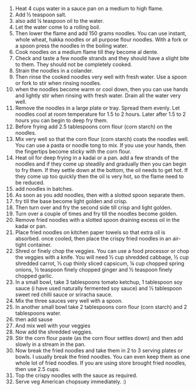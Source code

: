1. Heat 4 cups water in a sauce pan on a medium to high flame.
2. Add ½ teaspoon salt.
3. also add ¼ teaspoon oil to the water.
4. Let the water come to a rolling boil.
5. Then lower the flame and add 150 grams noodles. You can use instant, whole wheat, hakka noodles or all purpose flour noodles. With a fork or a spoon press the noodles in the boiling water.
6. Cook noodles on a medium flame till they become al dente.
7. Check and taste a few noodle strands and they should have a slight bite to them. They should not be completely cooked.
8. Strain the noodles in a colander.
9. Then rinse the cooked noodles very well with fresh water. Use a spoon or fork to stir when rinsing noodles.
10. when the noodles become warm or cool down, then you can use hands and lightly stir when rinsing with fresh water. Drain all the water very well.
11. Remove the noodles in a large plate or tray. Spread them evenly. Let noodles cool at room temperature for 1.5 to 2 hours. Later after 1.5 to 2 hours you can begin to deep fry them.
12. Before frying add 2.5 tablespoons corn flour (corn starch) on the noodles.
13. Mix very well so that the corn flour (corn starch) coats the noodles well. You can use a pasta or noodle tong to mix. If you use your hands, then the fingertips become sticky with the corn flour.
14. Heat oil for deep frying in a kadai or a pan. add a few strands of the noodles and if they come up steadily and gradually then you can begin to fry them. If they settle down at the bottom, the oil needs to get hot. If they come up too quickly then the oil is very hot, so the flame need to be reduced.
15. add noodles in batches.
16. As soon as you add noodles, then with a slotted spoon separate them.
17. fry till the base become light golden and crisp.
18. Then turn over and fry the second side till crisp and light golden.
19. Turn over a couple of times and fry till the noodles become golden.
20. Remove fried noodles with a slotted spoon draining excess oil in the kadai or pan.
21. Place fried noodles on kitchen paper towels so that extra oil is absorbed. once cooled, then place the crispy fried noodles in an air-tight container.
22. Shred or finely chop the veggies. You can use a food processor or chop the veggies with a knife. You will need ½ cup shredded cabbage, ½ cup shredded carrot, ⅓ cup thinly sliced capsicum, ¼ cup chopped spring onions, ½ teaspoon finely chopped ginger and ½ teaspoon finely chopped garlic.
23. In a small bowl, take 3 tablespoons tomato ketchup, 1 tablespoon soy sauce (i have used naturally fermented soy sauce) and ½ tablespoon sweet red chilli sauce or sriracha sauce.
24. Mix the three sauces very well with a spoon.
25. In another small bowl take 2 tablespoons corn flour (corn starch) and 2 tablespoons water.
26. then add sause
27. And mix well with your veggies
28. Now add the shredded veggies.
29. Stir the corn flour paste (as the corn flour settles down) and then add slowly in a stream in the pan.
30. Now break the fried noodles and take them in 2 to 3 serving plates or bowls. I usually break the fried noodles. You can even keep them as one whole lot of fried noodles. If you are using store brought fried noodles, then use 2.5 cups.
31. Top the crispy noodles with the sauce as required.
32. Serve veg American chopsuey immediately. 
    :) 

